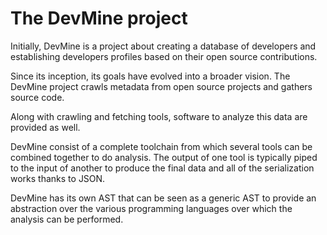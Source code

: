 # The DevMine project

Initially, DevMine is a project about creating a database of developers and
establishing developers profiles based on their open source contributions.

Since its inception, its goals have evolved into a broader vision. The DevMine
project crawls metadata from open source projects and gathers source code.

Along with crawling and fetching tools, software to analyze this data are
provided as well.

DevMine consist of a complete toolchain from which several tools can be combined
together to do analysis. The output of one tool is typically piped to the input
of another to produce the final data and all of the serialization works thanks
to JSON.

DevMine has its own AST that can be seen as a generic AST to provide an
abstraction over the various programming languages over which the analysis can
be performed.
